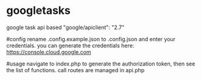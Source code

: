 # googletasks
google task api based "google/apiclient": "2.7"

#config
rename .config.example.json to .config.json and enter your credentials.
you can generate the credentials here: https://console.cloud.google.com

#usage
navigate to index.php to generate the authorization token, then see the list of functions.
call routes are managed in api.php
